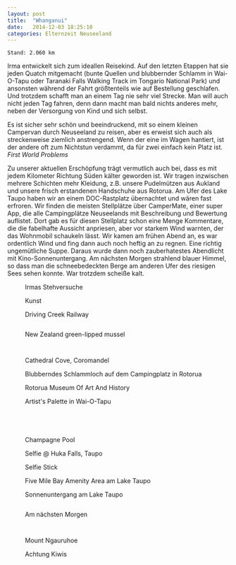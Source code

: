 ```yaml
---
layout: post
title:  "Whanganui"
date:   2014-12-03 18:25:10
categories: Elternzeit Neuseeland
---
```

	Stand: 2.060 km

Irma entwickelt sich zum ideallen Reisekind. Auf den letzten Etappen hat sie jeden Quatch mitgemacht (bunte Quellen und blubbernder Schlamm in Wai-O-Tapu oder Taranaki Falls Walking Track im Tongario National Park) und ansonsten während der Fahrt größtenteils wie auf Bestellung geschlafen. Und trotzdem schafft man an einem Tag nie sehr viel Strecke. Man will auch nicht jeden Tag fahren, denn dann macht man bald nichts anderes mehr, neben der Versorgung von Kind und sich selbst.

Es ist sicher sehr schön und beeindruckend, mit so einem kleinen Campervan durch Neuseeland zu reisen, aber es erweist sich auch als streckenweise ziemlich anstrengend. Wenn der eine im Wagen hantiert, ist der andere oft zum Nichtstun verdammt, da für zwei einfach kein Platz ist. *First World Problems*

Zu unserer aktuellen Erschöpfung trägt vermutlich auch bei, dass es mit jedem Kilometer Richtung Süden kälter geworden ist. Wir tragen inzwischen mehrere Schichten mehr Kleidung, z.B. unsere Pudelmützen aus Aukland und unsere frisch erstandenen Handschuhe aus Rotorua. Am Ufer des Lake Taupo haben wir an einem DOC-Rastplatz übernachtet und wären fast erfroren. Wir finden die meisten Stellplätze über CamperMate, einer super App, die alle Campingplätze Neuseelands mit Beschreibung und Bewertung auflistet. Dort gab es für diesen Stellplatz schon eine Menge Kommentare, die die fabelhafte Aussicht anpriesen, aber vor starkem Wind warnten, der das Wohnmobil schaukeln lässt. Wir kamen am frühen Abend an, es war ordentlich Wind und fing dann auch noch heftig an zu regnen. Eine richtig ungemütliche Suppe. Daraus wurde dann noch zauberhatestes Abendlicht mit Kino-Sonnenuntergang. Am nächsten Morgen strahlend blauer Himmel, so dass man die schneebedeckten Berge am anderen Ufer des riesigen Sees sehen konnte. War trotzdem scheiße kalt.


<div class="carousel">
<figure>
	<picture>
		<source srcset="/assets/images/phone/DSC02091.JPG" media="(max-width:320px)">
		<source srcset="/assets/images/tablet/DSC02091.JPG" media="(max-width:800px)">
		<source srcset="/assets/images/desktop/DSC02091.JPG" media="(min-width:800px)">
		<img alt="">
	</picture>
	<figcaption>Irmas Stehversuche</figcaption>
</figure>
<figure>
	<picture>
		<source srcset="/assets/images/phone/IMGP0613.JPG" media="(max-width:320px)">
		<source srcset="/assets/images/tablet/IMGP0613.JPG" media="(max-width:800px)">
		<source srcset="/assets/images/desktop/IMGP0613.JPG" media="(min-width:800px)">
		<img alt="">
	</picture>
	<figcaption>Kunst</figcaption>
</figure>
<figure>
	<picture>
		<source srcset="/assets/images/phone/IMGP0624.JPG" media="(max-width:320px)">
		<source srcset="/assets/images/tablet/IMGP0624.JPG" media="(max-width:800px)">
		<source srcset="/assets/images/desktop/IMGP0624.JPG" media="(min-width:800px)">
		<img alt="">
	</picture>
	<figcaption>Driving Creek Railway</figcaption>
</figure>
<figure>
	<picture>
		<source srcset="/assets/images/phone/DSC02101.JPG" media="(max-width:320px)">
		<source srcset="/assets/images/tablet/DSC02101.JPG" media="(max-width:800px)">
		<source srcset="/assets/images/desktop/DSC02101.JPG" media="(min-width:800px)">
		<img alt="">
	</picture>
</figure>
<figure>
	<picture>
		<source srcset="/assets/images/phone/IMG_0659.JPG" media="(max-width:320px)">
		<source srcset="/assets/images/tablet/IMG_0659.JPG" media="(max-width:800px)">
		<source srcset="/assets/images/desktop/IMG_0659.JPG" media="(min-width:800px)">
		<img alt="">
	</picture>
	<figcaption>New Zealand green-lipped mussel</figcaption>
</figure>
<figure>
	<picture>
		<source srcset="/assets/images/phone/IMGP0641.JPG" media="(max-width:320px)">
		<source srcset="/assets/images/tablet/IMGP0641.JPG" media="(max-width:800px)">
		<source srcset="/assets/images/desktop/IMGP0641.JPG" media="(min-width:800px)">
		<img alt="">
	</picture>
</figure>
<figure>
	<picture>
		<source srcset="/assets/images/phone/IMGP0649.JPG" media="(max-width:320px)">
		<source srcset="/assets/images/tablet/IMGP0649.JPG" media="(max-width:800px)">
		<source srcset="/assets/images/desktop/IMGP0649.JPG" media="(min-width:800px)">
		<img alt="">
	</picture>
</figure>
<figure>
	<picture>
		<source srcset="/assets/images/phone/IMGP0661.JPG" media="(max-width:320px)">
		<source srcset="/assets/images/tablet/IMGP0661.JPG" media="(max-width:800px)">
		<source srcset="/assets/images/desktop/IMGP0661.JPG" media="(min-width:800px)">
		<img alt="">
	</picture>
	<figcaption>Cathedral Cove, Coromandel</figcaption>
</figure>
<figure>
	<picture>
		<source srcset="/assets/images/phone/DSC02127.JPG" media="(max-width:320px)">
		<source srcset="/assets/images/tablet/DSC02127.JPG" media="(max-width:800px)">
		<source srcset="/assets/images/desktop/DSC02127.JPG" media="(min-width:800px)">
		<img alt="">
	</picture>
	<figcaption>Blubberndes Schlammloch auf dem Campingplatz in Rotorua</figcaption>
</figure>
<figure>
	<picture>
		<source srcset="/assets/images/phone/DSC02137.JPG" media="(max-width:320px)">
		<source srcset="/assets/images/tablet/DSC02137.JPG" media="(max-width:800px)">
		<source srcset="/assets/images/desktop/DSC02137.JPG" media="(min-width:800px)">
		<img alt="">
	</picture>
	<figcaption>Rotorua Museum Of Art And History</figcaption>
</figure>
<figure>
	<picture>
		<source srcset="/assets/images/phone/IMGP0673.JPG" media="(max-width:320px)">
		<source srcset="/assets/images/tablet/IMGP0673.JPG" media="(max-width:800px)">
		<source srcset="/assets/images/desktop/IMGP0673.JPG" media="(min-width:800px)">
		<img alt="">
	</picture>
	<figcaption>Artist's Palette in Wai-O-Tapu</figcaption>
</figure>
<figure>
	<picture>
		<source srcset="/assets/images/phone/IMGP0691.JPG" media="(max-width:320px)">
		<source srcset="/assets/images/tablet/IMGP0691.JPG" media="(max-width:800px)">
		<source srcset="/assets/images/desktop/IMGP0691.JPG" media="(min-width:800px)">
		<img alt="">
	</picture>
</figure>
<figure>
	<picture>
		<source srcset="/assets/images/phone/IMGP0698.JPG" media="(max-width:320px)">
		<source srcset="/assets/images/tablet/IMGP0698.JPG" media="(max-width:800px)">
		<source srcset="/assets/images/desktop/IMGP0698.JPG" media="(min-width:800px)">
		<img alt="">
	</picture>
</figure>
<figure>
	<picture>
		<source srcset="/assets/images/phone/IMGP0700.JPG" media="(max-width:320px)">
		<source srcset="/assets/images/tablet/IMGP0700.JPG" media="(max-width:800px)">
		<source srcset="/assets/images/desktop/IMGP0700.JPG" media="(min-width:800px)">
		<img alt="">
	</picture>
</figure>
<figure>
	<picture>
		<source srcset="/assets/images/phone/IMGP0726.JPG" media="(max-width:320px)">
		<source srcset="/assets/images/tablet/IMGP0726.JPG" media="(max-width:800px)">
		<source srcset="/assets/images/desktop/IMGP0726.JPG" media="(min-width:800px)">
		<img alt="">
	</picture>
</figure>
<figure>
	<picture>
		<source srcset="/assets/images/phone/DSC02151.JPG" media="(max-width:320px)">
		<source srcset="/assets/images/tablet/DSC02151.JPG" media="(max-width:800px)">
		<source srcset="/assets/images/desktop/DSC02151.JPG" media="(min-width:800px)">
		<img alt="">
	</picture>
	<figcaption>Champagne Pool</figcaption>
</figure>
<figure>
	<picture>
		<source srcset="/assets/images/phone/IMGP0769.JPG" media="(max-width:320px)">
		<source srcset="/assets/images/tablet/IMGP0769.JPG" media="(max-width:800px)">
		<source srcset="/assets/images/desktop/IMGP0769.JPG" media="(min-width:800px)">
		<img alt="">
	</picture>
	<figcaption>Selfie @ Huka Falls, Taupo</figcaption>
</figure>
<figure>
	<picture>
		<source srcset="/assets/images/phone/IMGP0776.JPG" media="(max-width:320px)">
		<source srcset="/assets/images/tablet/IMGP0776.JPG" media="(max-width:800px)">
		<source srcset="/assets/images/desktop/IMGP0776.JPG" media="(min-width:800px)">
		<img alt="">
	</picture>
	<figcaption>Selfie Stick</figcaption>
</figure>
<figure>
	<picture>
		<source srcset="/assets/images/phone/IMGP0802.JPG" media="(max-width:320px)">
		<source srcset="/assets/images/tablet/IMGP0802.JPG" media="(max-width:800px)">
		<source srcset="/assets/images/desktop/IMGP0802.JPG" media="(min-width:800px)">
		<img alt="">
	</picture>
	<figcaption>Five Mile Bay Amenity Area am Lake Taupo</figcaption>
</figure>
<figure>
	<picture>
		<source srcset="/assets/images/phone/IMGP0806.JPG" media="(max-width:320px)">
		<source srcset="/assets/images/tablet/IMGP0806.JPG" media="(max-width:800px)">
		<source srcset="/assets/images/desktop/IMGP0806.JPG" media="(min-width:800px)">
		<img alt="">
	</picture>
	<figcaption>Sonnenuntergang am Lake Taupo</figcaption>
</figure>
<figure>
	<picture>
		<source srcset="/assets/images/phone/IMGP0809.JPG" media="(max-width:320px)">
		<source srcset="/assets/images/tablet/IMGP0809.JPG" media="(max-width:800px)">
		<source srcset="/assets/images/desktop/IMGP0809.JPG" media="(min-width:800px)">
		<img alt="">
	</picture>
</figure>
<figure>
	<picture>
		<source srcset="/assets/images/phone/IMGP0825.JPG" media="(max-width:320px)">
		<source srcset="/assets/images/tablet/IMGP0825.JPG" media="(max-width:800px)">
		<source srcset="/assets/images/desktop/IMGP0825.JPG" media="(min-width:800px)">
		<img alt="">
	</picture>
	<figcaption>Am nächsten Morgen</figcaption>
</figure>
<figure>
	<picture>
		<source srcset="/assets/images/phone/IMGP0829.JPG" media="(max-width:320px)">
		<source srcset="/assets/images/tablet/IMGP0829.JPG" media="(max-width:800px)">
		<source srcset="/assets/images/desktop/IMGP0829.JPG" media="(min-width:800px)">
		<img alt="">
	</picture>
</figure>
<figure>
	<picture>
		<source srcset="/assets/images/phone/IMGP0833.JPG" media="(max-width:320px)">
		<source srcset="/assets/images/tablet/IMGP0833.JPG" media="(max-width:800px)">
		<source srcset="/assets/images/desktop/IMGP0833.JPG" media="(min-width:800px)">
		<img alt="">
	</picture>
</figure>
<figure>
	<picture>
		<source srcset="/assets/images/phone/IMGP0837.JPG" media="(max-width:320px)">
		<source srcset="/assets/images/tablet/IMGP0837.JPG" media="(max-width:800px)">
		<source srcset="/assets/images/desktop/IMGP0837.JPG" media="(min-width:800px)">
		<img alt="">
	</picture>
	<figcaption>Mount Ngauruhoe</figcaption>
</figure>
<figure>
	<picture>
		<source srcset="/assets/images/phone/IMGP0861.JPG" media="(max-width:320px)">
		<source srcset="/assets/images/tablet/IMGP0861.JPG" media="(max-width:800px)">
		<source srcset="/assets/images/desktop/IMGP0861.JPG" media="(min-width:800px)">
		<img alt="">
	</picture>
	<figcaption>Achtung Kiwis</figcaption>
</figure>
<figure>
	<picture>
		<source srcset="/assets/images/phone/IMG_0685.JPG" media="(max-width:320px)">
		<source srcset="/assets/images/tablet/IMG_0685.JPG" media="(max-width:800px)">
		<source srcset="/assets/images/desktop/IMG_0685.JPG" media="(min-width:800px)">
		<img alt="">
	</picture>
</figure>
</div>
